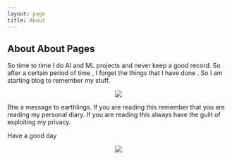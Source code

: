 ```yaml
---
layout: page
title: About
---
```




## About About Pages

So time to time I do AI and ML projects and never keep a good record. So after a certain period of time , I forget the things that I have done . So I am starting blog to remember my stuff. 

<p align="center">
  <img src="https://user-images.githubusercontent.com/77712136/173176727-c1e922d9-da2a-42f9-859d-f8220c23ec54.png" />
</p>


Btw a message to earthlings. If you are reading this remember that you are reading my personal diary. If you are reading this always have the guilt of exploiting my privacy. 

Have a good day 

<p align="center">
  <img src="https://user-images.githubusercontent.com/77712136/173176807-88376e07-a95a-4800-b242-96f5183cb3a6.png" />
</p>

